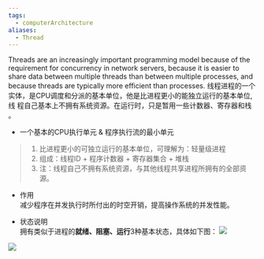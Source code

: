 ```yaml
---
tags:
  - computerArchitecture
aliases:
  - Thread
---
```

Threads are an increasingly important programming model because of the requirement for concurrency in network servers, because it is easier to share data between multiple threads than between multiple processes, and because threads are typically more efficient than processes.
线程进程的一个实体，是CPU调度和分派的基本单位，他是比进程更小的能独立运行的基本单位,线 程自己基本上不拥有系统资源。在运行时，只是暂用一些计数器、寄存器和栈 。
-   一个基本的CPU执行单元 & 程序执行流的最小单元

> 1.  比进程更小的可独立运行的基本单位，可理解为：轻量级进程
> 2.  组成：线程ID + 程序计数器 + 寄存器集合 + 堆栈
> 3.  注：线程自己不拥有系统资源，与其他线程共享进程所拥有的全部资源。

-   作用  
    减少程序在并发执行时所付出的时空开销，提高操作系统的并发性能。
    
-   状态说明  
    拥有类似于进程的**就绪、阻塞、运行**3种基本状态，具体如下图：
![](https://img-blog.csdnimg.cn/img_convert/bbe530af9a30e0ca6f91cecab792ab5e.png)

![](https://img-blog.csdnimg.cn/img_convert/d6146fc2e7a3dc92753b76696faa2990.png)

